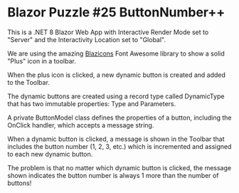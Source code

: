 <h1>Blazor Puzzle #25 ButtonNumber++</h1>

This is a .NET 8 Blazor Web App with Interactive Render Mode set to "Server" and the Interactivity Location set to "Global".

We are using the amazing <a href="https://blazicons.com" target="_blank">Blazicons</a> Font Awesome library to show a solid "Plus" icon in a toolbar.

When the plus icon is clicked, a new dynamic button is created and added to the Toolbar.

The dynamic buttons are created using a record type called DynamicType that has two immutable properties: Type and Parameters. 

A private ButtonModel class defines the properties of a button, including the OnClick handler, which accepts a message string.

When a dynamic button is clicked, a message is shown in the Toolbar that includes the button number (1, 2, 3, etc.) which is incremented and assigned to each new dynamic button.

The problem is that no matter which dynamic button is clicked, the message shown indicates the button number is always 1 more than the number of buttons!